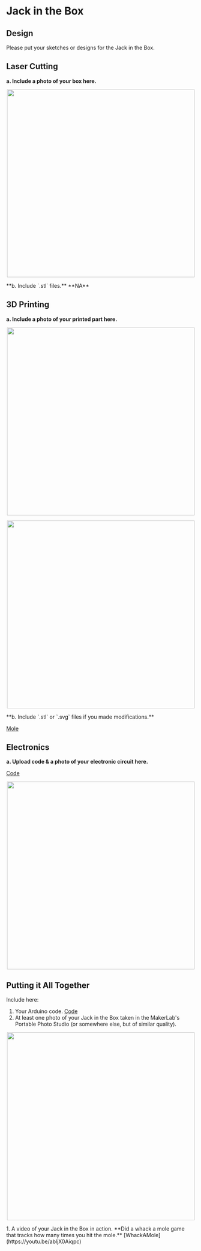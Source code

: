 # Jack in the Box

## Design

Please put your sketches or designs for the Jack in the Box.



## Laser Cutting

**a. Include a photo of your box here.**

<p align="center">
  <img src="Lab5_Box.PNG" width="500" height="500">
</p>
**b. Include `.stl` files.**
**NA**

## 3D Printing

**a. Include a photo of your printed part here.**
<p align="center">
  <img src="Lab5Mole.png" width="500" height="500">
</p>

<p align="center">
  <img src="Lab5_MotorHolder.png" width="500" height="500">
</p>
**b. Include `.stl` or `.svg` files if you made modifications.**

[Mole](https://github.com/popeil97/IDD-Fa19-Lab5/blob/master/mole%20body.STL)

## Electronics

**a. Upload code & a photo of your electronic circuit here.**

[Code](https://github.com/popeil97/IDD-Fa19-Lab5/blob/master/Lab5.ino)

<p align="center">
  <img src="Lab5_Circuit.PNG" width="500" height="500">
</p>

## Putting it All Together

Include here:
1. Your Arduino code.
[Code](https://github.com/popeil97/IDD-Fa19-Lab5/blob/master/Lab5.ino)
1. At least one photo of your Jack in the Box taken in the MakerLab's Portable Photo Studio (or somewhere else, but of similar quality).
<p align="center">
  <img src="Lab5InLab.PNG" width="500" height="500">
</p>
1. A video of your Jack in the Box in action.
**Did a whack a mole game that tracks how many times you hit the mole.**
[WhackAMole](https://youtu.be/abljX0Aiqpc)

